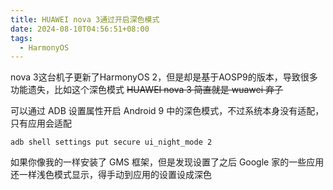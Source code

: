 ```yaml
---
title: HUAWEI nova 3通过开启深色模式
date: 2024-08-10T04:56:51+08:00
tags:
  - HarmonyOS
---
```

nova 3这台机子更新了HarmonyOS 2，但是却是基于AOSP9的版本，导致很多功能遗失，比如这个深色模式
~~HUAWEI nova 3 简直就是 wuawei 弃子~~

可以通过 ADB 设置属性开启 Android 9 中的深色模式，不过系统本身没有适配，只有应用会适配

```pwsh
adb shell settings put secure ui_night_mode 2
```

如果你像我的一样安装了 GMS 框架，但是发现设置了之后 Google 家的一些应用还一样浅色模式显示，得手动到应用的设置设成深色
